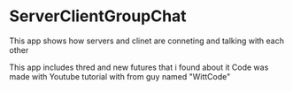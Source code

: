 # ServerClientGroupChat
This app shows how servers and clinet are conneting and talking with each other

This app includes thred and new futures that i found about it
Code was made with Youtube tutorial with from guy named "WittCode"
